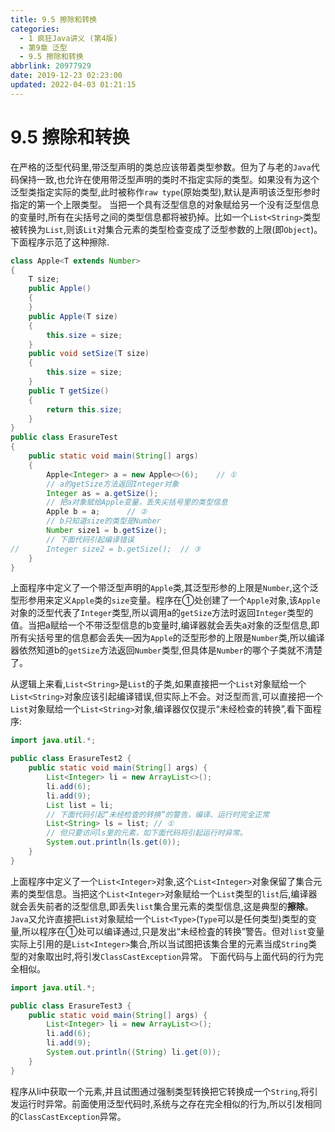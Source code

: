 ```yaml
---
title: 9.5 擦除和转换
categories: 
  - 1 疯狂Java讲义 (第4版)
  - 第9章 泛型
  - 9.5 擦除和转换
abbrlink: 20977929
date: 2019-12-23 02:23:00
updated: 2022-04-03 01:21:15
---
```

# 9.5 擦除和转换
在严格的泛型代码里,带泛型声明的类总应该带着类型参数。但为了与老的`Java`代码保持一致,也允许在使用带泛型声明的类时不指定实际的类型。如果没有为这个泛型类指定实际的类型,此时被称作`raw type`(原始类型),默认是声明该泛型形参时指定的第一个上限类型。
当把一个具有泛型信息的对象赋给另一个没有泛型信息的变量时,所有在尖括号之间的类型信息都将被扔掉。比如一个`List<String>`类型被转换为`List`,则该`Lit`对集合元素的类型检查变成了泛型参数的上限(即`Object`)。下面程序示范了这种擦除.
```java
class Apple<T extends Number>
{
	T size;
	public Apple()
	{
	}
	public Apple(T size)
	{
		this.size = size;
	}
	public void setSize(T size)
	{
		this.size = size;
	}
	public T getSize()
	{
		return this.size;
	}
}
public class ErasureTest
{
	public static void main(String[] args)
	{
		Apple<Integer> a = new Apple<>(6);    // ①
		// a的getSize方法返回Integer对象
		Integer as = a.getSize();
		// 把a对象赋给Apple变量，丢失尖括号里的类型信息
		Apple b = a;      // ②
		// b只知道size的类型是Number
		Number size1 = b.getSize();
		// 下面代码引起编译错误
//		Integer size2 = b.getSize();  // ③
	}
}
```
上面程序中定义了一个带泛型声明的`Apple`类,其泛型形参的上限是`Number`,这个泛型形参用来定义`Apple`类的`size`变量。程序在①处创建了一个`Apple`对象,该`Apple`对象的泛型代表了`Integer`类型,所以调用a的`getSize`方法时返回`Integer`类型的值。当把a赋给一个不带泛型信息的b变量时,编译器就会丢失a对象的泛型信息,即所有尖括号里的信息都会丢失—因为`Apple`的泛型形参的上限是`Number`类,所以编译器依然知道b的`getSize`方法返回`Number`类型,但具体是`Number`的哪个子类就不清楚了。

从逻辑上来看,`List<String>`是`List`的子类,如果直接把一个`List`对象赋给一个`List<String>`对象应该引起编译错误,但实际上不会。对泛型而言,可以直接把一个`List`对象赋给一个`List<String>`对象,编译器仅仅提示“未经检查的转换”,看下面程序:
```java
import java.util.*;

public class ErasureTest2 {
	public static void main(String[] args) {
		List<Integer> li = new ArrayList<>();
		li.add(6);
		li.add(9);
		List list = li;
		// 下面代码引起“未经检查的转换”的警告，编译、运行时完全正常
		List<String> ls = list; // ①
		// 但只要访问ls里的元素，如下面代码将引起运行时异常。
		System.out.println(ls.get(0));
	}
}
```
上面程序中定义了一个`List<Integer>`对象,这个`List<Integer>`对象保留了集合元素的类型信息。当把这个`List<Integer>`对象赋给一个`List`类型的`list`后,编译器就会丢失前者的泛型信息,即丢失`list`集合里元素的类型信息,这是典型的**擦除**。`Java`又允许直接把`List`对象赋给一个`List<Type>`(`Type`可以是任何类型)类型的变量,所以程序在①处可以编译通过,只是发出“未经检査的转换”警告。但对`list`变量实际上引用的是`List<Integer>`集合,所以当试图把该集合里的元素当成`String`类型的对象取出时,将引发`ClassCastException`异常。
下面代码与上面代码的行为完全相似。
```java
import java.util.*;

public class ErasureTest3 {
    public static void main(String[] args) {
        List<Integer> li = new ArrayList<>();
        li.add(6);
        li.add(9);
        System.out.println((String) li.get(0));
    }
}
```
程序从li中获取一个元素,并且试图通过强制类型转换把它转换成一个`String`,将引发运行时异常。前面使用泛型代码时,系统与之存在完全相似的行为,所以引发相同的`ClassCastException`异常。
